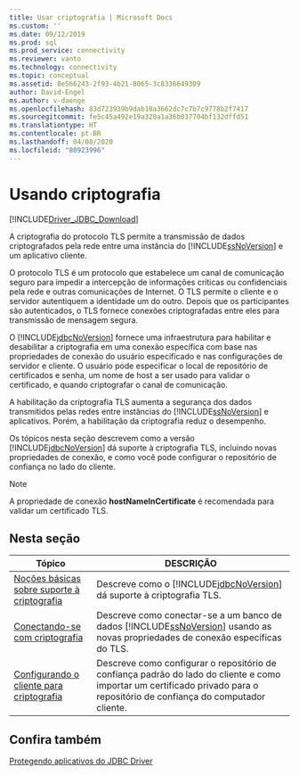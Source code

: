 ```yaml
---
title: Usar criptografia | Microsoft Docs
ms.custom: ''
ms.date: 09/12/2019
ms.prod: sql
ms.prod_service: connectivity
ms.reviewer: vanto
ms.technology: connectivity
ms.topic: conceptual
ms.assetid: 8e566243-2f93-4b21-8065-3c8336649309
author: David-Engel
ms.author: v-daenge
ms.openlocfilehash: 83d723939b9dab10a3662dc7c7b7c9778b2f7417
ms.sourcegitcommit: fe5c45a492e19a320a1a36b037704bf132dffd51
ms.translationtype: HT
ms.contentlocale: pt-BR
ms.lasthandoff: 04/08/2020
ms.locfileid: "80923996"
---
```

# <a name="using-encryption"></a>Usando criptografia

[!INCLUDE[Driver_JDBC_Download](../../includes/driver_jdbc_download.md)]

A criptografia do protocolo TLS permite a transmissão de dados criptografados pela rede entre uma instância do [!INCLUDE[ssNoVersion](../../includes/ssnoversion-md.md)] e um aplicativo cliente.  
  
O protocolo TLS é um protocolo que estabelece um canal de comunicação seguro para impedir a intercepção de informações críticas ou confidenciais pela rede e outras comunicações de Internet. O TLS permite o cliente e o servidor autentiquem a identidade um do outro. Depois que os participantes são autenticados, o TLS fornece conexões criptografadas entre eles para transmissão de mensagem segura.  
  
O [!INCLUDE[jdbcNoVersion](../../includes/jdbcnoversion_md.md)] fornece uma infraestrutura para habilitar e desabilitar a criptografia em uma conexão específica com base nas propriedades de conexão do usuário especificado e nas configurações de servidor e cliente. O usuário pode especificar o local de repositório de certificados e senha, um nome de host a ser usado para validar o certificado, e quando criptografar o canal de comunicação.  
  
A habilitação da criptografia TLS aumenta a segurança dos dados transmitidos pelas redes entre instâncias do [!INCLUDE[ssNoVersion](../../includes/ssnoversion-md.md)] e aplicativos. Porém, a habilitação da criptografia reduz o desempenho.  
  
Os tópicos nesta seção descrevem como a versão [!INCLUDE[jdbcNoVersion](../../includes/jdbcnoversion_md.md)] dá suporte à criptografia TLS, incluindo novas propriedades de conexão, e como você pode configurar o repositório de confiança no lado do cliente.  
  
> [!NOTE]  
> A propriedade de conexão **hostNameInCertificate** é recomendada para validar um certificado TLS.  

## <a name="in-this-section"></a>Nesta seção  

| Tópico                                                                                                        | DESCRIÇÃO                                                                                                                                           |
| ------------------------------------------------------------------------------------------------------------ | ----------------------------------------------------------------------------------------------------------------------------------------------------- |
| [Noções básicas sobre suporte à criptografia](../../connect/jdbc/understanding-ssl-support.md)                                 | Descreve como o [!INCLUDE[jdbcNoVersion](../../includes/jdbcnoversion_md.md)] dá suporte à criptografia TLS.                                              |
| [Conectando-se com criptografia](../../connect/jdbc/connecting-with-ssl-encryption.md)                       | Descreve como conectar-se a um banco de dados [!INCLUDE[ssNoVersion](../../includes/ssnoversion-md.md)] usando as novas propriedades de conexão específicas do TLS. |
| [Configurando o cliente para criptografia](../../connect/jdbc/configuring-the-client-for-ssl-encryption.md) | Descreve como configurar o repositório de confiança padrão do lado do cliente e como importar um certificado privado para o repositório de confiança do computador cliente.   |
  
## <a name="see-also"></a>Confira também

[Protegendo aplicativos do JDBC Driver](../../connect/jdbc/securing-jdbc-driver-applications.md)  
